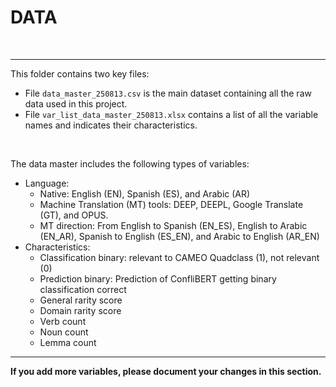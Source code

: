 # DATA

<br>

---

This folder contains two key files:

* File `data_master_250813.csv` is the main dataset containing all the raw data used in this project.
* File `var_list_data_master_250813.xlsx` contains a list of all the variable names and indicates their characteristics.

<br>

The data master includes the following types of variables:

* Language:
   * Native: English (EN), Spanish (ES), and Arabic (AR)
   * Machine Translation (MT) tools: DEEP, DEEPL, Google Translate (GT), and OPUS.
   * MT direction: From English to Spanish (EN_ES), English to Arabic (EN_AR), Spanish to English (ES_EN), and Arabic to English (AR_EN)
* Characteristics:
   * Classification binary: relevant to CAMEO Quadclass (1), not relevant (0)
   * Prediction binary: Prediction of ConfliBERT getting binary classification correct
   * General rarity score
   * Domain rarity score
   * Verb count
   * Noun count
   * Lemma count

---

**If you add more variables, please document your changes in this section.**




